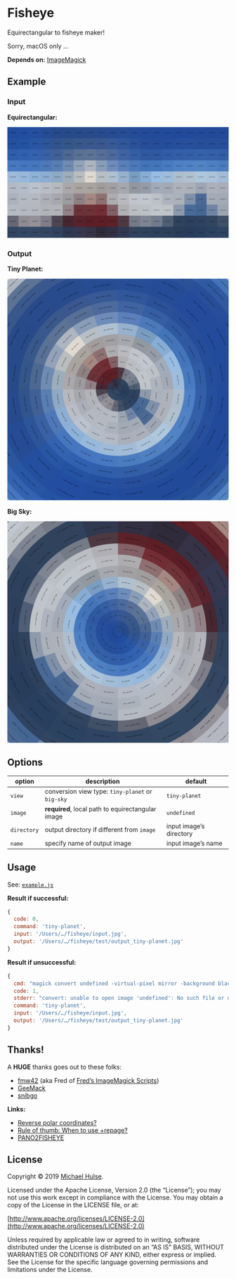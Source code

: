 # Fisheye

Equirectangular to fisheye maker!

Sorry, macOS only …

**Depends on:** [ImageMagick](https://imagemagick.org/)

## Example

### Input

**Equirectangular:**

![](input.jpg)

### Output

**Tiny Planet:**

![](output_tiny-planet.jpg)

**Big Sky:**

![](output_big-sky.jpg)

## Options

option | description | default
--- | --- | ---
`view` | conversion view type: `tiny-planet` or `big-sky` | `tiny-planet`
`image` | **required**, local path to equirectangular image | `undefined`
`directory` | output directory if different from `image` | input image’s directory
`name` | specify name of output image | input image’s name

## Usage

See: [`example.js`](./tests/example.js)

**Result if successful:**

```js
{
  code: 0,
  command: 'tiny-planet',
  input: '/Users/…/fisheye/input.jpg',
  output: '/Users/…/fisheye/test/output_tiny-planet.jpg'
}
```

**Result if unsuccessful:**

```js
{
  cmd: "magick convert undefined -virtual-pixel mirror -background black -roll '+50%+0%' -rotate 180 +distort polar 0 /Users/…/fisheye/test/output_tiny-planet.jpg",
  code: 1,
  stderr: "convert: unable to open image 'undefined': No such file or directory @ error/blob.c/OpenBlob/3495.\nconvert: no decode delegate for this image format `' @ error/constitute.c/ReadImage/556.\nconvert: no images defined `/Users/…/fisheye/test/output_tiny-planet.jpg' @ error/convert.c/ConvertImageCommand/3300.",
  command: 'tiny-planet',
  input: '/Users/…/fisheye/input.jpg',
  output: '/Users/…/fisheye/test/output_tiny-planet.jpg'
}
```

## Thanks!

A **HUGE** thanks goes out to these folks:

- [fmw42](https://imagemagick.org/discourse-server/memberlist.php?mode=viewprofile&u=9098) (aka Fred of [Fred’s ImageMagick Scripts](http://www.fmwconcepts.com/imagemagick/index.php))
- [GeeMack](https://imagemagick.org/discourse-server/memberlist.php?mode=viewprofile&u=31324)
- [snibgo](https://imagemagick.org/discourse-server/memberlist.php?mode=viewprofile&u=16096)

**Links:**

- [Reverse polar coordinates?](https://imagemagick.org/discourse-server/viewtopic.php?t=35817)
- [Rule of thumb: When to use +repage?](https://imagemagick.org/discourse-server/viewtopic.php?t=35826)
- [PANO2FISHEYE](http://www.fmwconcepts.com/imagemagick/pano2fisheye/index.php)

## License

Copyright © 2019 [Michael Hulse](http://mky.io).

Licensed under the Apache License, Version 2.0 (the “License”); you may not use this work except in compliance with the License. You may obtain a copy of the License in the LICENSE file, or at:

[http://www.apache.org/licenses/LICENSE-2.0](http://www.apache.org/licenses/LICENSE-2.0)

Unless required by applicable law or agreed to in writing, software distributed under the License is distributed on an “AS IS” BASIS, WITHOUT WARRANTIES OR CONDITIONS OF ANY KIND, either express or implied. See the License for the specific language governing permissions and limitations under the License.
